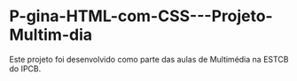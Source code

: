 # P-gina-HTML-com-CSS---Projeto-Multim-dia
Este projeto foi desenvolvido como parte das aulas de Multimédia na ESTCB do IPCB.
